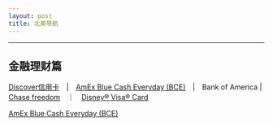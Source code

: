 ```yaml
---
layout: post
title: 北美导航
---
```


---

金融理财篇
-----
[Discover信用卡][1]　|　[AmEx Blue Cash Everyday (BCE)][2]　|　Bank of America | [Chase freedom][3]　｜　[Disney® Visa® Card][4]

[AmEx Blue Cash Everyday (BCE)][5]


  [1]: https://refer.discover.com/s/32o7u
  [2]: http://refer.amex.us/MENGHLOXux?XLINK=MYCP
  [3]: https://www.referyourchasecard.com/m/2/6L5/FNS2/1548945090
  [4]: https://www.referyourchasecard.com/m/200/6L5/FQXR/1548913739
  [5]: http://refer.amex.us/MENGHLcPyY?XLINK=MYCP
